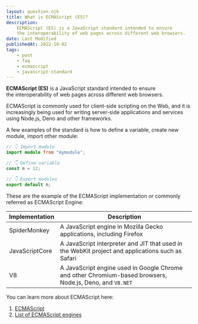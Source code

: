 ```yaml
---
layout: question.njk
title: What is ECMAScript (ES)?
description:
    ECMAScript (ES) is a JavaScript standard intended to ensure
    the interoperability of web pages across different web browsers.
date: Last Modified
publishedAt: 2022-10-02
tags:
    - post
    - faq
    - ecmascript
    - javascript-standard
---
```


**ECMAScript (ES)** is a JavaScript standard intended to ensure
the interoperability of web pages across different web browsers.

ECMAScript is commonly used for client-side scripting on the Web, and it is
increasingly being used for writing server-side applications and services
using Node.js, Deno and other frameworks.

A few examples of the standard is how to define a variable, create new module,
import other module:

```typescript
// 👇 Import module
import module from "mymodule";

// 👇 Define variable
const n = 12;

// 👇 Export modules
export default n;
```

These are the example of the ECMAScript implementation or commonly referred as
ECMAScript Engine:

| Implementation | Description                                                                                              |
| -------------- | -------------------------------------------------------------------------------------------------------- |
| SpiderMonkey   | A JavaScript engine in Mozilla Gecko applications, including Firefox                                     |
| JavaScriptCore | A JavaScript interpreter and JIT that used in the WebKit project and applications such as Safari         |
| V8             | A JavaScript engine used in Google Chrome and other Chromium-based browsers, Node.js, Deno, and `V8.NET` |

You can learn more about ECMAScript here:

1. [ECMAScript][1]
2. [List of ECMAScript engines][2]

[1]: https://en.wikipedia.org/wiki/ECMAScript
[2]: https://en.wikipedia.org/wiki/List_of_ECMAScript_engines
